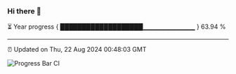 ### Hi there 👋

⏳ Year progress { ███████████████████▁▁▁▁▁▁▁▁▁▁▁ } 63.94 %

---

⏰ Updated on Thu, 22 Aug 2024 00:48:03 GMT

![Progress Bar CI](https://github.com/code-lakshay/GitHub-Actions-Demo/workflows/Progress%20Bar%20CI/badge.svg)
